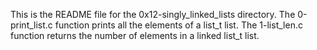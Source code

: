 This is the README file for the 0x12-singly_linked_lists directory.
The 0-print_list.c function prints all the elements of a list_t list.
The 1-list_len.c function returns the number of elements in a linked list_t list.
